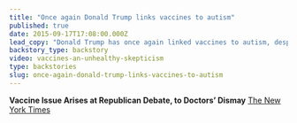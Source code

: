 ```yaml
---
title: "Once again Donald Trump links vaccines to autism"
published: true
date: 2015-09-17T17:08:00.000Z
lead_copy: "Donald Trump has once again linked vaccines to autism, despite hundreds of studies that show otherwise. Here's the backstory on how this issue came to be."
backstory_type: backstory
video: vaccines-an-unhealthy-skepticism
type: backstories
slug: once-again-donald-trump-links-vaccines-to-autism
---
```


**Vaccine Issue Arises at Republican Debate, to Doctors’ Dismay**
[The New York Times](http://www.nytimes.com/2015/09/18/health/republican-presidential-debate-vaccines.html)

